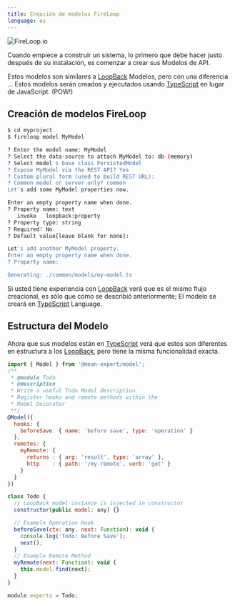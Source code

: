 ```yaml
---
title: Creación de modelos FireLoop
lenguage: es
---
```

![FireLoop.io](https://storage.googleapis.com/mean-expert-images/fireloop-logo.png)

Cuando empiece a construir un sistema, lo primero que debe hacer justo después de su instalación, es comenzar a crear sus Modelos de API.

Estos modelos son similares a [LoopBack] Modelos, pero con una diferencia ... Estos modelos serán creados y ejecutados usando [TypeScript] en lugar de JavaScript. (POW!)

##  Creación de modelos FireLoop

````sh
$ cd myproject
$ fireloop model MyModel

? Enter the model name: MyModel
? Select the data-source to attach MyModel to: db (memory)
? Select model's base class PersistedModel
? Expose MyModel via the REST API? Yes
? Custom plural form (used to build REST URL): 
? Common model or server only? common
Let's add some MyModel properties now.

Enter an empty property name when done.
? Property name: text
   invoke   loopback:property
? Property type: string
? Required? No
? Default value[leave blank for none]: 

Let's add another MyModel property.
Enter an empty property name when done.
? Property name: 

Generating: ./common/models/my-model.ts
````

Si usted tiene experiencia con [LoopBack] verá que es el mismo flujo creacional, es sólo que como se describió anteriormente; El modelo se creará en [TypeScript] Language.

## Estructura del Modelo
Ahora que sus modelos están en [TypeScript] verá que estos son diferentes en estructura a los [LoopBack], pero tiene la misma funcionalidad exacta.

````js
import { Model } from '@mean-expert/model';
/**
 * @module Todo
 * @description
 * Write a useful Todo Model description.
 * Register hooks and remote methods within the
 * Model Decorator
 **/
@Model({
  hooks: {
    beforeSave: { name: 'before save', type: 'operation' }
  },
  remotes: {
    myRemote: {
      returns : { arg: 'result', type: 'array' },
      http    : { path: '/my-remote', verb: 'get' }
    }
  }
})

class Todo {
  // LoopBack model instance is injected in constructor
  constructor(public model: any) {}

  // Example Operation Hook
  beforeSave(ctx: any, next: Function): void {
    console.log('Todo: Before Save');
    next();
  }
  // Example Remote Method
  myRemote(next: Function): void {
    this.model.find(next);
  }
}

module.exports = Todo;
````

[NodeJS]: http://nodejs.org
[Horizon]: http://horizon.io/
[FireLoop]: http://fireloop.io
[FireLoop.io]: http://fireloop.io
[FireBase]: https://firebase.google.com/
[Google's FireBase]: https://firebase.google.com/
[Angular 2]: http://angular.io
[LoopBack]: http://loopback.io
[IBM's StrongLoop LoopBack]: http://loopback.io
[LoopBack SDK Builder]: http://github.com/mean-expert-official/loopback-sdk-builder
[loopback-sdk-angular]: http://npmjs.org/package/loopback-sdk-angular
[loopback-component-pubsub]: http://npmjs.org/package/loopback-component-pubsub
[LoopBack Component Real-Time]: http://github.com/mean-expert-official/loopback-component-realtime
[TypeScript]: https://www.typescriptlang.org
[SDK Builder]: https://github.com/mean-expert-official/loopback-sdk-builder